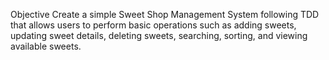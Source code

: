 Objective
Create a simple Sweet Shop Management System following TDD that allows users to
perform basic operations such as adding sweets, updating sweet details, deleting sweets,
searching, sorting, and viewing available sweets.